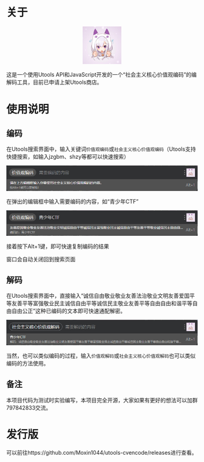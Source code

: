 # 关于
<center><img src="./img/logo.png" style="zoom:10%;" /></center>

这是一个使用Utools API和JavaScript开发的一个“社会主义核心价值观编码”的编解码工具，目前已申请上架Utools商店。

# 使用说明

## 编码

在Utools搜索界面中，输入关键词`价值观编码`或`社会主义核心价值观编码`（Utools支持快捷搜索，如输入jzgbm、shzy等都可以快速搜索）

![](./img/image-20230224195621200.png)

在弹出的编辑框中输入需要编码的内容，如“青少年CTF”

![](./img/image-20230224195651266.png)

接着按下Alt+1键，即可快速复制编码的结果

窗口会自动关闭回到搜索页面

## 解码

在Utools搜索界面中，直接输入“诚信自由敬业敬业友善法治敬业文明友善爱国平等友善平等富强敬业民主诚信自由平等诚信民主敬业友善平等自由自由和谐平等自由自由公正”这种已编码的文本即可快速通配解密。

![](./img/image-20230224195924763.png)

当然，也可以类似编码的过程，输入`价值观解码`或`社会主义核心价值观解码`也可以类似编码的方法使用。

## 备注

本项目代码为测试时实验编写，本项目完全开源，大家如果有更好的想法可以加群797842833交流。

# 发行版

可以前往https://github.com/Moxin1044/utools-cvencode/releases进行查看。